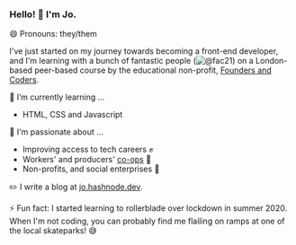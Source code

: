 ### Hello! 👋 I'm Jo.

😄 Pronouns: they/them

I've just started on my journey towards becoming a front-end developer, and I'm learning with a bunch of fantastic people (![@fac21](@www.github.com/fac21)) on a London-based peer-based course by the educational non-profit, [Founders and Coders](https://www.foundersandcoders.com). 

🌱 I’m currently learning ...
* HTML, CSS and Javascript

💬 I'm passionate about ...
* Improving access to tech careers :fist: 
* Workers' and producers' [co-ops](https://www.uk.coop/) :honeybee: 
* Non-profits, and social enterprises :green_heart:

✏️ I write a blog at [jo.hashnode.dev](jo.hashnode.dev).

⚡ Fun fact: I started learning to rollerblade over lockdown in summer 2020. When I'm not coding, you can probably find me flailing on ramps at one of the local skateparks! 😅


